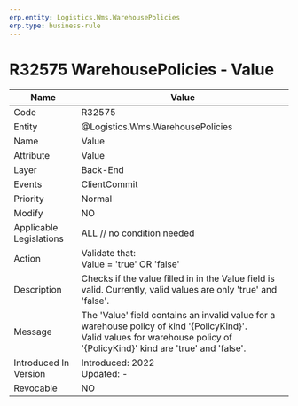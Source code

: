 ```yaml
---
erp.entity: Logistics.Wms.WarehousePolicies
erp.type: business-rule
---
```

# R32575 WarehousePolicies - Value

| Name | Value |
| ---- | ----- |
| Code | R32575 |
| Entity | @Logistics.Wms.WarehousePolicies |
| Name | Value |
| Attribute | Value |
| Layer | Back-End                                        |
| Events | ClientCommit |
| Priority | Normal |
| Modify | NO |
| Applicable Legislations | ALL // no condition needed |
| Action | Validate that: <br/> Value = 'true' OR 'false' |
| Description | Checks if the value filled in in the Value field is valid. Currently, valid values are only 'true' and 'false'. |
| Message |The 'Value' field contains an invalid value for a warehouse policy of kind '{PolicyKind}'. <br/> Valid values for warehouse policy of '{PolicyKind}' kind are 'true' and 'false'.|
| Introduced In Version | Introduced: 2022<br>Updated: - |
| Revocable | NO |
